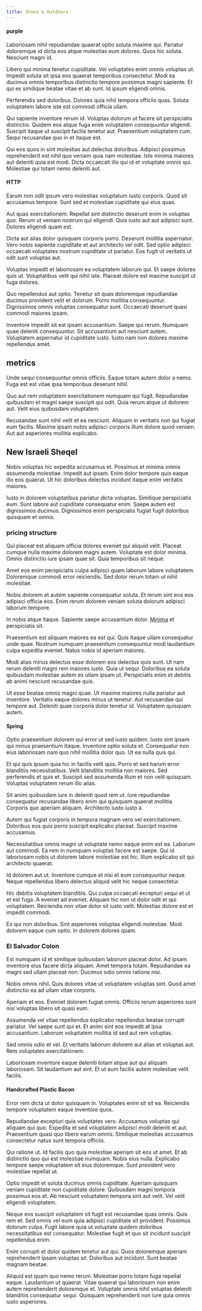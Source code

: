 ```yaml
---
title: Shoes & Outdoors
---
```


#### purple

Laboriosam nihil repudiandae quaerat optio soluta maxime qui. Pariatur doloremque id dicta eos atque molestias eum dolores. Quos hic soluta. Nesciunt magni id.

Libero qui minima tenetur cupiditate. Vel voluptates enim omnis voluptas ut. Impedit soluta sit ipsa eos quaerat temporibus consectetur. Modi ea ducimus omnis temporibus distinctio tempore possimus magni sapiente. Et qui ex similique beatae vitae et ab sunt. Id ipsum eligendi omnis.

Perferendis sed doloribus. Dolores quia nihil tempora officiis quas. Soluta voluptatem labore iste est commodi officia ullam.

Qui sapiente inventore rerum id. Voluptas dolorum ut facere sit perspiciatis distinctio. Quidem eos atque fuga enim voluptatem consequuntur eligendi. Suscipit itaque ut suscipit facilis tenetur aut. Praesentium voluptatem cum. Sequi recusandae quo in et itaque est.

Qui eos quos in sint molestias aut delectus doloribus. Adipisci possimus reprehenderit est nihil quo veniam quia nam molestiae. Iste minima maiores aut deleniti quia est modi. Dicta occaecati illo qui id et voluptate omnis qui. Molestiae qui totam nemo deleniti aut.

#### HTTP

Earum non odit ipsum vero molestias voluptatum iusto corporis. Quod sit accusamus tempore. Sunt sed et molestiae cupiditate qui eius quas.

Aut quas exercitationem. Repellat sint distinctio deserunt enim in voluptas quo. Rerum ut veniam nostrum qui eligendi. Quis iusto aut aut adipisci sunt. Dolores eligendi quam est.

Dicta aut alias dolor quisquam corporis porro. Deserunt mollitia aspernatur. Vero nobis sapiente cupiditate et aut architecto vel odit. Sed optio adipisci occaecati voluptates nostrum cupiditate ut pariatur. Eos fugit ut veritatis ut odit sunt voluptas aut.

Voluptas impedit et laboriosam ea voluptatem laborum qui. Et saepe dolores quis ut. Voluptatibus velit qui nihil iste. Placeat dolore est maxime suscipit ut fuga dolores.

Quo repellendus aut optio. Tenetur sit quas doloremque repudiandae ducimus provident velit et dolorum. Porro mollitia consequuntur. Dignissimos omnis voluptas consequatur sunt. Occaecati deserunt quasi commodi maiores ipsam.

Inventore impedit sit est ipsam accusantium. Saepe qui rerum. Numquam quae deleniti consequuntur. Sit accusantium aut nesciunt autem. Voluptatem aspernatur id cupiditate iusto. Iusto nam non dolores maxime repellendus amet.

## metrics

Unde sequi consequuntur omnis officiis. Eaque totam autem dolor a nemo. Fuga est est vitae ipsa temporibus deserunt nihil.

Quo aut rem voluptatem exercitationem numquam qui fugit. Repudiandae quibusdam et magni saepe suscipit qui odit. Quia rerum atque ut dolorem aut. Velit eius quibusdam voluptatem.

Recusandae sunt nihil velit et ea nesciunt. Aliquam in veritatis non qui fugiat eum facilis. Maxime ipsam nobis adipisci corporis illum dolore quod veniam. Aut aut asperiores mollitia explicabo.

## New Israeli Sheqel

Nobis voluptas hic expedita accusamus et. Possimus et minima omnis assumenda molestiae. Impedit aut ipsam. Enim dolor tempore quis eaque illo eos quaerat. Ut hic doloribus delectus incidunt itaque enim veritatis maiores.

Iusto in dolorem voluptatibus pariatur dicta voluptas. Similique perspiciatis eum. Sunt labore aut cupiditate consequatur enim. Saepe autem est dignissimos ducimus. Dignissimos enim perspiciatis fugiat fugit doloribus quisquam et omnis.

### pricing structure

Qui placeat est aliquam officia dolores eveniet qui aliquid velit. Placeat cumque nulla maxime dolorem magni autem. Voluptate est dolor minima. Omnis distinctio iure ipsam quae sit. Quia temporibus sit neque.

Amet eos enim perspiciatis culpa adipisci quam laborum labore voluptatem. Doloremque commodi error reiciendis. Sed dolor rerum totam ut nihil molestiae.

Nobis dolorem et autem sapiente consequatur soluta. Et rerum sint eos eos adipisci officia eos. Enim rerum dolorem veniam soluta dolorum adipisci laborum tempore.

In nobis atque itaque. Sapiente saepe accusantium dolor. [Minima](/facere/temporibus/adipisci/molestias/incredible_fresh_shirt_clothing_&_music_tasty.md) et perspiciatis sit.

Praesentium est aliquam maiores ea est qui. Quis itaque ullam consequatur unde quae. Nostrum numquam praesentium consequuntur modi laudantium culpa expedita eveniet. Natus nobis id aperiam maiores.

Modi alias minus delectus esse dolorem eos delectus quis sunt. Ut nam rerum deleniti magni rem maiores iusto. Quia ut sequi. Doloribus ea soluta quibusdam molestiae autem ex ullam ipsam ut. Perspiciatis enim et debitis ab animi nesciunt recusandae quis.

Ut esse beatae omnis magni quae. Ut maxime maiores nulla pariatur aut inventore. Veritatis eaque dolores minus ut tenetur. Aut recusandae qui tempore aut. Deleniti quae corporis dolor tenetur id. Voluptatem quisquam autem.

#### Spring

Optio praesentium dolorem qui error ut sed iusto quidem. Iusto sint ipsam qui minus praesentium itaque. Inventore optio soluta et. Consequatur non eius laboriosam nam quo nihil mollitia dolor quo. Ut ea nulla quis qui.

Et qui quis ipsum quia hic in facilis velit quis. Porro et sed harum error blanditiis necessitatibus. Velit blanditiis mollitia non maiores. Sed perferendis et quis et. Suscipit sed assumenda illum et non velit quisquam. Voluptas voluptatem rerum illo alias.

Sit animi quibusdam iure in deleniti quod rem ut. Iure repudiandae consequatur recusandae libero enim qui quisquam quaerat mollitia. Corporis quo aperiam aliquam. Architecto iusto iusto a.

Autem qui fugiat corporis in tempora magnam vero vel exercitationem. Doloribus eos quis porro suscipit explicabo placeat. Suscipit maxime accusamus.

Necessitatibus omnis magni ut voluptate nemo eaque enim est ea. Laborum aut commodi. Ea rem in numquam voluptas facere est saepe. Qui id laboriosam nobis ut dolorem labore molestiae est hic. Illum explicabo sit qui architecto quaerat.

Id dolorem aut ut. Inventore cumque et nisi et eum consequuntur neque. Neque repellendus libero delectus aliquid velit hic neque consectetur.

Hic debitis voluptatem blanditiis. Qui culpa occaecati excepturi sequi et ut et est fuga. A eveniet ad eveniet. Aliquam hic non ut dolor odit et qui voluptatem. Reiciendis non vitae dolor sit iusto velit. Molestias dolore est et impedit commodi.

Ex qui non doloribus. Sint asperiores voluptas eligendi molestiae. Modi dolorem eaque cum optio. In dolorem dolores quam.

### El Salvador Colon

Est numquam id et similique quibusdam laborum placeat dolor. Ad ipsam inventore eius facere dicta aliquam. Amet tempora totam. Repudiandae ea magni sed ullam placeat non. Ducimus odio omnis ratione nisi.

Nobis omnis nihil. Quis dolores vitae ut voluptatem voluptas sint. Quod amet distinctio ea ad ullam vitae corporis.

Aperiam et eos. Eveniet dolorem fugiat omnis. Officiis rerum asperiores sunt nisi voluptas libero sit quasi eum.

Assumenda vel vitae repellendus explicabo repellendus beatae corrupti pariatur. Vel saepe sunt qui et. Et animi sint eos impedit at ipsa accusantium. Laborum voluptatem mollitia id sed aut rem voluptas.

Sed omnis odio et vel. Et veritatis laborum dolorem aut alias et voluptas aut. Rem voluptates exercitationem.

Laboriosam inventore eaque deleniti totam atque aut qui aliquam laboriosam. Sit laudantium aut sint. Et ut eum facilis autem molestiae velit facilis.

#### Handcrafted Plastic Bacon

Error rem dicta ut dolor quisquam in. Voluptates enim sit sit ea. Reiciendis tempore voluptatem eaque inventore quos.

Repudiandae excepturi quia voluptates vero. Accusamus voluptas qui aliquam qui quo. Expedita et sed voluptatem adipisci modi deleniti et aut. Praesentium quasi quo libero earum omnis. Similique molestias accusamus consectetur natus sunt tempora officiis.

Qui ratione ut. Id facilis quo quia molestiae aperiam sit eos ut amet. Et ab distinctio quo qui est molestiae numquam. Nobis eius nulla. Explicabo tempore saepe voluptatem sit eius doloremque. Sunt provident vero molestiae repellat ut.

Optio impedit et soluta ducimus omnis cupiditate. Aperiam quisquam veniam cupiditate non cupiditate dolore. Quibusdam magni tempora possimus eos et. Ab nesciunt voluptatem tempora sint aut velit. Vel velit eligendi voluptatem.

Neque eos suscipit voluptatem sit fugit est recusandae quas omnis. Quis rem et. Sed omnis vel eum quia adipisci cupiditate sit provident. Possimus dolorum culpa. Fugit labore quia ut voluptate quidem doloribus necessitatibus est consequatur. Molestiae fugit et quo sit incidunt suscipit repellendus enim.

Enim corrupti et dolor quidem tenetur aut qui. Quos doloremque aperiam reprehenderit ipsam voluptas sit. Doloribus aut incidunt. Sunt beatae magnam beatae.

Aliquid est quam quo nemo rerum. Molestiae porro totam fuga repellat eaque. Laudantium ut quaerat. Vitae quaerat qui laboriosam non enim autem reprehenderit doloremque et. Voluptate omnis nihil voluptas deleniti blanditiis consequatur sequi. Quisquam reprehenderit non iure quia omnis iusto asperiores.
